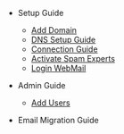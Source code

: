 - Setup Guide

  - [Add Domain](setup-guide/add-domain.md)
  - [DNS Setup Guide](setup-guide/dns-setup-guide.md)
  - [Connection Guide](setup-guide/connection-guide.md)
  - [Activate Spam Experts](setup-guide/activate-spam-experts.md)
  - [Login WebMail](setup-guide/login-webmail.md)

- Admin Guide

  - [Add Users](add-user.md)

- Email Migration Guide
